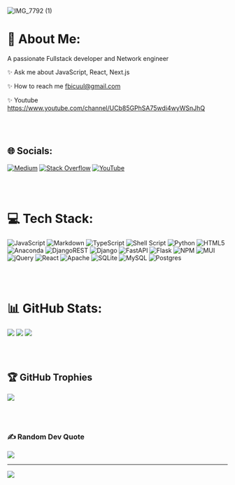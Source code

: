 ![IMG_7792 (1)](https://user-images.githubusercontent.com/111078933/209933887-6b895274-fb1e-4d60-82c8-5c368f1a8496.jpeg)

# 💫 About Me:
A passionate Fullstack developer and Network engineer

✨ Ask me about JavaScript, React, Next.js

✨ How to reach me fbicuul@gmail.com

✨ Youtube https://www.youtube.com/channel/UCb85GPhSA75wdi4wyWSnJhQ


<br><br>
## 🌐 Socials:
[![Medium](https://img.shields.io/badge/Medium-12100E?logo=medium&logoColor=white)](https://medium.com/@mcsavvy) [![Stack Overflow](https://img.shields.io/badge/-Stackoverflow-FE7A16?logo=stack-overflow&logoColor=white)](https://stackoverflow.com/users/14463304) [![YouTube](https://img.shields.io/badge/YouTube-%23FF0000.svg?logo=YouTube&logoColor=white)](https://youtube.com/channel/UC_TEY46iow-OaE7OVeL9DfA) 

<br><br>
# 💻 Tech Stack:
![JavaScript](https://img.shields.io/badge/javascript-%23323330.svg?style=for-the-badge&logo=javascript&logoColor=%23F7DF1E) ![Markdown](https://img.shields.io/badge/markdown-%23000000.svg?style=for-the-badge&logo=markdown&logoColor=white) ![TypeScript](https://img.shields.io/badge/typescript-%23007ACC.svg?style=for-the-badge&logo=typescript&logoColor=white) ![Shell Script](https://img.shields.io/badge/shell_script-%23121011.svg?style=for-the-badge&logo=gnu-bash&logoColor=white) ![Python](https://img.shields.io/badge/python-3670A0?style=for-the-badge&logo=python&logoColor=ffdd54) ![HTML5](https://img.shields.io/badge/html5-%23E34F26.svg?style=for-the-badge&logo=html5&logoColor=white) ![Anaconda](https://img.shields.io/badge/Anaconda-%2344A833.svg?style=for-the-badge&logo=anaconda&logoColor=white) ![DjangoREST](https://img.shields.io/badge/DJANGO-REST-ff1709?style=for-the-badge&logo=django&logoColor=white&color=ff1709&labelColor=gray) ![Django](https://img.shields.io/badge/django-%23092E20.svg?style=for-the-badge&logo=django&logoColor=white) ![FastAPI](https://img.shields.io/badge/FastAPI-005571?style=for-the-badge&logo=fastapi) ![Flask](https://img.shields.io/badge/flask-%23000.svg?style=for-the-badge&logo=flask&logoColor=white) ![NPM](https://img.shields.io/badge/NPM-%23000000.svg?style=for-the-badge&logo=npm&logoColor=white) ![MUI](https://img.shields.io/badge/MUI-%230081CB.svg?style=for-the-badge&logo=material-ui&logoColor=white) ![jQuery](https://img.shields.io/badge/jquery-%230769AD.svg?style=for-the-badge&logo=jquery&logoColor=white) ![React](https://img.shields.io/badge/react-%2320232a.svg?style=for-the-badge&logo=react&logoColor=%2361DAFB) ![Apache](https://img.shields.io/badge/apache-%23D42029.svg?style=for-the-badge&logo=apache&logoColor=white) ![SQLite](https://img.shields.io/badge/sqlite-%2307405e.svg?style=for-the-badge&logo=sqlite&logoColor=white) ![MySQL](https://img.shields.io/badge/mysql-%2300f.svg?style=for-the-badge&logo=mysql&logoColor=white) ![Postgres](https://img.shields.io/badge/postgres-%23316192.svg?style=for-the-badge&logo=postgresql&logoColor=white)

<br><br>
# 📊 GitHub Stats:
![](https://github-readme-stats.vercel.app/api?username=fbicuul&theme=vue-dark&hide_border=true&include_all_commits=true&count_private=false)
![](https://github-readme-streak-stats.herokuapp.com/?user=fbicuul&theme=vue-dark&hide_border=true)
![](https://github-readme-stats.vercel.app/api/top-langs/?username=fbicuul&theme=vue-dark&hide_border=true&include_all_commits=true&count_private=false&layout=compact)

<br><br>
## 🏆 GitHub Trophies
![](https://github-profile-trophy.vercel.app/?username=fbicuul&theme=discord&no-frame=true&no-bg=false&margin-w=4)

<br><br>
### ✍️ Random Dev Quote
![](https://quotes-github-readme.vercel.app/api?type=horizontal&theme=radical)


---
[![](https://visitcount.itsvg.in/api?id=fbicuul&icon=0&color=5)](https://visitcount.itsvg.in)

